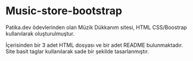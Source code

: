 # Music-store-bootstrap 
Patika.dev ödevlerinden olan Müzik Dükkanım sitesi, HTML CSS/Boostrap kullanılarak oluşturulmuştur.

İçerisinden bir 3 adet HTML dosyası ve bir adet README bulunmaktadır. Site basit taglar kullanılarak sade bir şekilde tasarlanmıştır.
